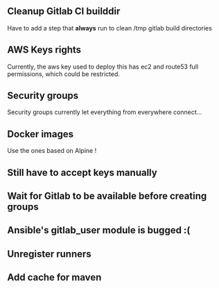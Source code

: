 ## Cleanup Gitlab CI builddir

Have to add a step that **always** run to clean /tmp gitlab build directories

## AWS Keys rights

Currently, the aws key used to deploy this has ec2 and route53 full
permissions, which could be restricted.

## Security groups

Security groups currently let everything from everywhere connect...

## Docker images

Use the ones based on Alpine !

## Still have to accept keys manually

## Wait for Gitlab to be available before creating groups

## Ansible's gitlab_user module is bugged :(

## Unregister runners

## Add cache for maven

